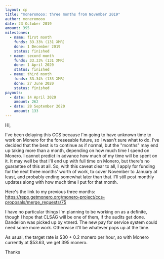 ```yaml
---
layout: cp
title: "moneromooo: three months from November 2019"
author: moneromooo
date: 23 October 2019
amount: 395
milestones:
  - name: first month
    funds: 33.33% (131 XMR)
    done: 1 December 2019
    status: finished
  - name: second month
    funds: 33.33% (131 XMR)
    done: 1 April 2020
    status: finished
  - name: third month
    funds: 33.34% (133 XMR)
    done: 27 June 2020
    status: finished
payouts:
  - date: 14 April 2020
    amount: 262
  - date: 28 September 2020
    amount: 133
---
```

Hi,

I've been delaying this CCS because I'm going to have unknown time to work on Monero for the foreseeable future,
so I wasn't sure what to do. I've decided that the best is to continue as if normal, but the "months" may end up
taking more than a month, depending on how much time I spend on Monero. I cannot predict in advance how much of
my time will be spent on it. It may well be that I'll end up with full time on Monero, but there's no guarantee
of this at all. So, with this caveat clear to all, I apply for funding for the next three months' worth of work,
to cover November to January at least, and probably ending somewhat later than that. I'll still post monthly
updates along with how much time I put for that month.

Here's the link to my previous three months: https://repo.getmonero.org/monero-project/ccs-proposals/merge_requests/75

I have no particular things I'm planning to be working on as a definite, though I hope that CLSAG will be one of
them, if the audits get done. Dandelion was picked up by vtnerd. The new pay for service system could need some
more work. Otherwise it'll be whatever pops up at the time.

As usual, the target rate is $30 + 0.2 monero per hour, so with Monero currently at $53.63, we get 395 monero.

Thanks

